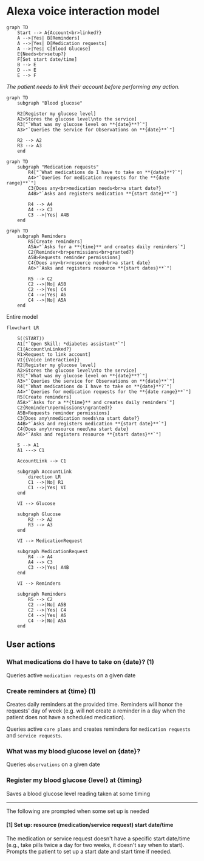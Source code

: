 # Alexa voice interaction model

```mermaid
graph TD
    Start --> A{Account<br>linked?}
    A -->|Yes| B[Reminders]
    A -->|Yes| D[Medication requests]
    A -->|Yes| C[Blood Glucose]
    E{Needs<br>setup?}
    F[Set start date/time]
    B --> E
    D --> E
    E --> F 
```

_The patient needs to link their account before performing any action._

```mermaid
graph TD
    subgraph "Blood glucose"
    
    R2[Register my glucose level]
    A2>Stores the glucose level\nto the service]
    R3["`What was my glucose level on **{date}**?`"]
    A3>"`Queries the service for Observations on **{date}**`"]
    
    R2 --> A2
    R3 --> A3
    end
```

```mermaid
graph TD
    subgraph "Medication requests"
        R4["`What medications do I have to take on **{date}**?`"]
        A4>"`Queries for medication requests for the **{date range}**`"]
        C3{Does any<br>medication needs<br>a start date?}
        A4B>"`Asks and registers medication **{start date}**`"]

        R4 --> A4
        A4 --> C3
        C3 -->|Yes| A4B
    end
```

```mermaid
graph TD
    subgraph Reminders
        R5[Create reminders]
        A5A>"`Asks for a **{time}** and creates daily reminders`"]
        C2{Reminder<br>permissions<br>granted?}
        A5B>Requests reminder permissions]
        C4{Does any<br>resource need<br>a start date}
        A6>"`Asks and registers resource **{start dates}**`"]

        R5 --> C2
        C2 -->|No| A5B
        C2 -->|Yes| C4
        C4 -->|Yes| A6
        C4 -->|No| A5A
    end
```

Entire model

```mermaid
flowchart LR

    S((START))
    A1["`Open Skill: *diabetes assistant*`"]
    C1{Account\nLinked?}
    R1>Request to link account]
    VI{{Voice interaction}}
    R2[Register my glucose level]
    A2>Stores the glucose level\nto the service]
    R3["`What was my glucose level on **{date}**?`"]
    A3>"`Queries the service for Observations on **{date}**`"]
    R4["`What medications do I have to take on **{date}**?`"]
    A4>"`Queries for medication requests for the **{date range}**`"]
    R5[Create reminders]
    A5A>"`Asks for a **{time}** and creates daily reminders`"]
    C2{Reminder\npermissions\ngranted?}
    A5B>Requests reminder permissions]
    C3{Does any\nmedication needs\na start date?}
    A4B>"`Asks and registers medication **{start date}**`"]
    C4{Does any\nresource need\na start date}
    A6>"`Asks and registers resource **{start dates}**`"]

    S --> A1
    A1 ---> C1

    AccountLink --> C1

    subgraph AccountLink
        direction LR
        C1 -->|No| R1
        C1 -->|Yes| VI
    end

    VI --> Glucose

    subgraph Glucose
        R2 --> A2
        R3 --> A3
    end

    VI --> MedicationRequest

    subgraph MedicationRequest
        R4 --> A4
        A4 --> C3
        C3 -->|Yes| A4B
    end

    VI --> Reminders

    subgraph Reminders
        R5 --> C2
        C2 -->|No| A5B
        C2 -->|Yes| C4
        C4 -->|Yes| A6
        C4 -->|No| A5A
    end
```

## User actions

### What medications do I have to take on {date}? (1)

Queries active `medication requests` on a given date

### Create reminders at {time} (1)

Creates daily reminders at the provided time. Reminders will honor the requests' day of week (e.g. will not create a reminder in a day when the patient does not have a scheduled medication).

Queries active `care plans` and creates reminders for `medication requests` and `service requests`.

### What was my blood glucose level on {date}?

Queries `observations` on a given date

### Register my blood glucose {level} at {timing}

Saves a blood glucose level reading taken at some timing 

---

The following are prompted when some set up is needed

#### [1] Set up: resource (medication/service request) start date/time

The medication or service request doesn't have a specific start date/time (e.g., take pills twice a day for two weeks, it doesn't say when to start). Prompts the patient to set up a start date and start time if needed.
